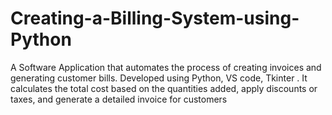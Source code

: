 # Creating-a-Billing-System-using-Python
A Software Application that automates the process of creating invoices and generating customer bills. Developed using Python, VS code, Tkinter . It calculates the total cost based on the quantities added, apply discounts or taxes, and generate a detailed invoice for customers
